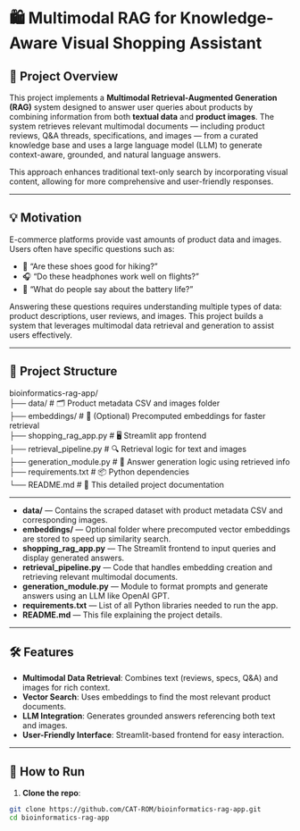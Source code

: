 # 🛍️ Multimodal RAG for Knowledge-Aware Visual Shopping Assistant

## 🎯 Project Overview

This project implements a **Multimodal Retrieval-Augmented Generation (RAG)** system designed to answer user queries about products by combining information from both **textual data** and **product images**. The system retrieves relevant multimodal documents — including product reviews, Q&A threads, specifications, and images — from a curated knowledge base and uses a large language model (LLM) to generate context-aware, grounded, and natural language answers.

This approach enhances traditional text-only search by incorporating visual content, allowing for more comprehensive and user-friendly responses.

---

## 💡 Motivation

E-commerce platforms provide vast amounts of product data and images. Users often have specific questions such as:

- 🥾 “Are these shoes good for hiking?”
- 🎧 “Do these headphones work well on flights?”
- 🔋 “What do people say about the battery life?”

Answering these questions requires understanding multiple types of data: product descriptions, user reviews, and images. This project builds a system that leverages multimodal data retrieval and generation to assist users effectively.

---

## 📁 Project Structure

bioinformatics-rag-app/  
├── data/                  # 🗂️ Product metadata CSV and images folder  
├── embeddings/            # 💾 (Optional) Precomputed embeddings for faster retrieval  
├── shopping_rag_app.py    # 🖥️ Streamlit app frontend  
├── retrieval_pipeline.py  # 🔍 Retrieval logic for text and images  
├── generation_module.py   # 🤖 Answer generation logic using retrieved info  
├── requirements.txt       # 📦 Python dependencies  
└── README.md              # 📄 This detailed project documentation  

---

- **data/** — Contains the scraped dataset with product metadata CSV and corresponding images.  
- **embeddings/** — Optional folder where precomputed vector embeddings are stored to speed up similarity search.  
- **shopping_rag_app.py** — The Streamlit frontend to input queries and display generated answers.  
- **retrieval_pipeline.py** — Code that handles embedding creation and retrieving relevant multimodal documents.  
- **generation_module.py** — Module to format prompts and generate answers using an LLM like OpenAI GPT.  
- **requirements.txt** — List of all Python libraries needed to run the app.  
- **README.md** — This file explaining the project details.  

---

## 🛠️ Features

- **Multimodal Data Retrieval**: Combines text (reviews, specs, Q&A) and images for rich context.  
- **Vector Search**: Uses embeddings to find the most relevant product documents.  
- **LLM Integration**: Generates grounded answers referencing both text and images.  
- **User-Friendly Interface**: Streamlit-based frontend for easy interaction.  

---

## 🚀 How to Run

1. **Clone the repo**:

```bash
git clone https://github.com/CAT-ROM/bioinformatics-rag-app.git
cd bioinformatics-rag-app
